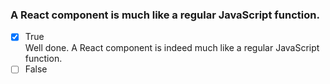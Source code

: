 ### A React component is much like a regular JavaScript function.

- [x] True <br>
      Well done. A React component is indeed much like a regular JavaScript function.
- [ ] False
